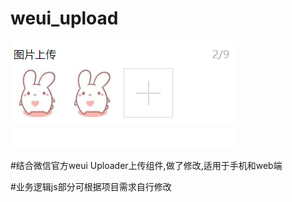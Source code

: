# weui_upload
 ![image](https://github.com/caile1993/weui_upload/blob/master/示例图片.png)
 
 #结合微信官方weui Uploader上传组件,做了修改,适用于手机和web端
 
 #业务逻辑js部分可根据项目需求自行修改
